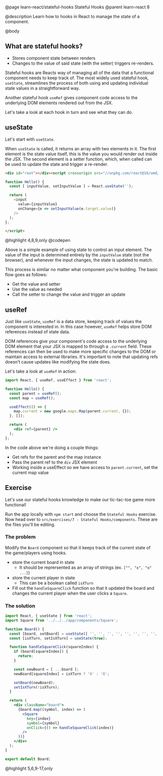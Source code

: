 @page learn-react/stateful-hooks Stateful Hooks
@parent learn-react 8

@description Learn how to hooks in React to manage the state of a component.

@body
 
## What are stateful hooks?

* Stores component state between renders
* Changes to the value of said state (with the setter) triggers re-renders.

Stateful hooks are Reacts way of managing all of the data that a functional component needs to keep track of. The most widely used stateful hook, `useState`, streamlines the process of both using and updating individual state values in a straightforward way.

Another stateful hook `useRef` gives component code access to the underlying DOM elements rendered out from the JSX.

Let's take a look at each hook in turn and see what they can do.

## useState

Let's start with `useState`. 

When `useState` is called, it returns an array with two elements in it. The first element is the state value itself, this is the value you would render out inside the JSX. The second element is a setter function, which, when called can be used to update the state and trigger a re-render.

```html
<div id="root"></div><script crossorigin src="//unpkg.com/react@16/umd/react.development.js"></script><script crossorigin src="//unpkg.com/react-dom@16/umd/react-dom.development.js"></script><script type="jsx">ReactDOM.render(<Hello />,document.getElementById('root'));

function Hello() {
  const [ inputValue, setInputValue ] = React.useState('');

  return (
    <input
      value={inputValue} 
      onChange={e => setInputValue(e.target.value)}
    />
  );
};

</script>
```
@highlight 4,8,9,only
@codepen

Above is a simple example of using state to control an input element. The value of the input is determined entirely by the `inputValue` state (not the browser), and whenever the input changes, the state is updated to match. 

This process is similar no matter what component you're building. The basic flow goes as follows:

* Get the value and setter
* Use the value as needed
* Call the setter to change the value and trigger an update

## useRef

Just like `useState`, `useRef` is a data store, keeping track of values the component is interested in. In this case however, `useRef` helps store DOM references instead of state data.

DOM references give your component's code access to the underlying DOM element that your JSX is mapped to through a `.current` field. These references can then be used to make more specific changes to the DOM or maintain access to external libraries. It's important to note that updating refs doesn't cause updates like modifying the state does.

Let's take a look at `useRef` in action:

```jsx title="useRef"
import React, { useRef, useEffect } from 'react';

function Hello() {
  const parent = useRef();
  const map = useRef();

  useEffect(() => {
    map.current = new google.maps.Map(parent.current, {});
  }, []);

  return (
    <div ref={parent} />
  );
};
```

In the code above we're doing a couple things:

* Get refs for the parent and the map instance
* Pass the parent ref to the `div` JSX element
* Working inside a useEffect so we have access to `parent.current`, set the current map value

## Exercise

Let's use our stateful hooks knowledge to make our tic-tac-toe game more functional!

Run the app locally with `npm start` and choose the `Stateful Hooks` exercise. Now head over to `src/exercises/7 - Stateful Hooks/components`. These are the files you'll be editing.

### The problem

Modify the `Board` component so that it keeps track of the current state of the game/players using hooks.
- store the current board in state
  - It should be reprersented as an array of strings (ex. `["", "x", "o" ...]`)
- store the current player in state
  - This can be a boolean called `isXTurn`
- Fill out the `handleSquareClick` function so that it updated the board and changes the current player when the user clicks a `Square`.

### The solution

```jsx
import React, { useState } from 'react';
import Square from '../../../app/components/Square';

function Board() {
  const [board, setBoard] = useState([ '', '', '', '', '', '', '', '', '' ]);
  const [isXTurn, setIsXTurn] = useState(true);

  function handleSquareClick(squareIndex) {
    if (board[squareIndex]) {
      return;
    }

    const newBoard = [ ...board ];
    newBoard[squareIndex] = isXTurn ? 'X' : 'O';

    setBoard(newBoard);
    setIsXTurn(!isXTurn);
  }

  return (
    <div className="board">
      {board.map((symbol, index) => (
        <Square
          key={index}
          symbol={symbol}
          onClick={() => handleSquareClick(index)}
        />
      ))}
    </div>
  );
}

export default Board;
```
@highlight 5,6,9-17,only

